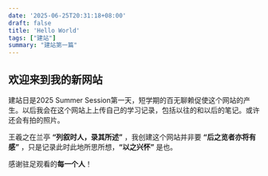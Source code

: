 ```yaml
---
date: '2025-06-25T20:31:18+08:00'
draft: false
title: 'Hello World'
tags: ["建站"] 
summary: "建站第一篇"
---
```


## 欢迎来到我的新网站

建站日是2025 Summer Session第一天，短学期的百无聊赖促使这个网站的产生。以后我会在这个网站上上传自己的学习记录，包括以往的和以后的笔记。或许还会有拍的照片。

王羲之在兰亭 **“列叙时人，录其所述”** ，我创建这个网站并非要 **“后之览者亦将有感”** ，只是记录此时此地所思所想，**“以之兴怀”** 是也。

感谢驻足观看的**每一个人**！